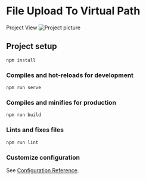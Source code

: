 # File Upload To Virtual Path

Project View
![Project picture](https://github.com/afatih/FileUploadVirtualPath_UIWithVue/blob/master/ss/vue1.png)

## Project setup
```
npm install
```

### Compiles and hot-reloads for development
```
npm run serve
```

### Compiles and minifies for production
```
npm run build
```

### Lints and fixes files
```
npm run lint
```

### Customize configuration
See [Configuration Reference](https://cli.vuejs.org/config/).
